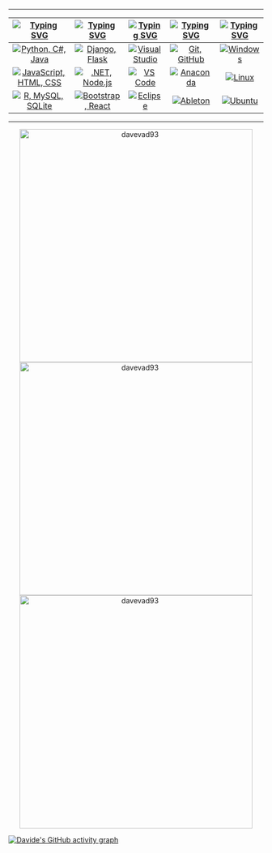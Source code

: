 
<!--END_SECTION:activity-->
  
  </details>
</div>

<hr>

| [![Typing SVG](https://readme-typing-svg.herokuapp.com?font=Fira+Code&size=25&pause=1000&color=00FF2B&center=true&vCenter=true&repeat=false&random=false&width=300&lines=Languages)](https://git.io/typing-svg) | [![Typing SVG](https://readme-typing-svg.herokuapp.com?font=Fira+Code&size=25&pause=1000&color=00FF2B&center=true&vCenter=true&repeat=false&random=false&width=200&lines=Frameworks)](https://git.io/typing-svg) | [![Typing SVG](https://readme-typing-svg.herokuapp.com?font=Fira+Code&size=25&pause=1000&color=00FF2B&center=true&vCenter=true&repeat=false&random=false&width=200&lines=IDEs)](https://git.io/typing-svg) | [![Typing SVG](https://readme-typing-svg.herokuapp.com?font=Fira+Code&size=25&pause=1000&color=00FF2B&center=true&vCenter=true&repeat=false&random=false&width=200&lines=Tools)](https://git.io/typing-svg) | [![Typing SVG](https://readme-typing-svg.herokuapp.com?font=Fira+Code&size=25&pause=1000&color=00FF2B&center=true&vCenter=true&repeat=false&random=false&width=300&lines=Operating+Systems)](https://git.io/typing-svg) |
| ----- | ---- | ---- | ---- | ---- |
| <div align="center"><a href="https://skillicons.dev"><img src="https://skillicons.dev/icons?i=py,cs,java" title="Python, C#, Java"/></a></div> | <div align="center"><a href="https://skillicons.dev"><img src="https://skillicons.dev/icons?i=django,flask" title="Django, Flask"/></a></div>| <div align="center"><a href="https://skillicons.dev"><img src="https://skillicons.dev/icons?i=visualstudio" title="Visual Studio"/></a></div> | <div align="center"><a href="https://skillicons.dev"><img src="https://skillicons.dev/icons?i=git,github" title="Git, GitHub"/></a></div> | <div align="center"><a href="https://skillicons.dev"><img src="https://skillicons.dev/icons?i=windows" title="Windows"/></a></div> |
| <div align="center"><a href="https://skillicons.dev"><img src="https://skillicons.dev/icons?i=js,html,css" title="JavaScript, HTML, CSS"/></a></div> | <div align="center"><a href="https://skillicons.dev"><img src="https://skillicons.dev/icons?i=dotnet,nodejs" title=".NET, Node.js"/></a></div> | <div align="center"><a href="https://skillicons.dev"><img src="https://skillicons.dev/icons?i=vscode" title="VS Code"/></a></div> | <div align="center"><a href="https://skillicons.dev"><img src="https://skillicons.dev/icons?i=anaconda" title="Anaconda"/></a></div> | <div align="center"><a href="https://skillicons.dev"><img src="https://skillicons.dev/icons?i=linux" title="Linux"/></a></div> |
| <div align="center"><a href="https://skillicons.dev"><img src="https://skillicons.dev/icons?i=r,mysql,sqlite" title="R, MySQL, SQLite"/></a></div> | <div align="center"><a href="https://skillicons.dev"><img src="https://skillicons.dev/icons?i=bootstrap,react" title="Bootstrap, React"/></a></div> | <div align="center"><a href="https://skillicons.dev"><img src="https://skillicons.dev/icons?i=eclipse" title="Eclipse"/></a></div> | <div align="center"><a href="https://skillicons.dev"><img src="https://skillicons.dev/icons?i=ableton" title="Ableton"/></a></div> | <div align="center"><a href="https://skillicons.dev"><img src="https://skillicons.dev/icons?i=ubuntu" title="Ubuntu"/></a></div> | 
     
<hr>

<div align="center">
  <a href="https://github.com/anuraghazra/github-readme-stats"><img src="https://github-readme-stats-davevad93s-projects.vercel.app/api/top-langs?username=davevad93&show_icons=true&locale=en&layout=compact&langs_count=12&title_color=00FF2B&text_color=00FF2B&border_color=00FF2B&theme=chartreuse-dark" alt="davevad93" width=460 /></a>
  <br>
  <a href="https://github.com/anuraghazra/github-readme-stats"><img src="https://github-readme-stats-davevad93s-projects.vercel.app/api?username=davevad93&show_icons=true&locale=en&title_color=00FF2B&text_color=00FF2B&icon_color=00FF2B&border_color=00FF2B&theme=chartreuse-dark" alt="davevad93" width=460 /></a>
  <br>
  <a href="https://github.com/anuraghazra/github-readme-stats"><img src="https://github-readme-streak-stats.herokuapp.com/?user=davevad93&&border=00FF2B&stroke=00FF2B&ring=00FF2B&fire=00FF2B&currStreakNum=00FF2B&sideNums=00FF2B&currStreakLabel=00FF2B&sideLabels=00FF2B&dates=00FF2B&theme=chartreuse-dark" alt="davevad93" width=460 /></a>
</div>

[![Davide's GitHub activity graph](https://github-readme-activity-graph.vercel.app/graph?username=davevad93&theme=github-compact&bg_color=000000&line=009A22&point=98FB98&color=00FF2B&title_color=00FF2B&area=true)](https://github.com/ashutosh00710/github-readme-activity-graph)

<!--
**davevad93/davevad93** is a ✨ _special_ ✨ repository because its `README.md` (this file) appears on your GitHub profile.

Here are some ideas to get you started:

- 🔭 I’m currently working on ...
- 🌱 I’m currently learning ...
- 👯 I’m looking to collaborate on ...
- 🤔 I’m looking for help with ...
- 💬 Ask me about ...
- 📫 How to reach me: ...
- 😄 Pronouns: ...
- ⚡ Fun fact: ...
-->

